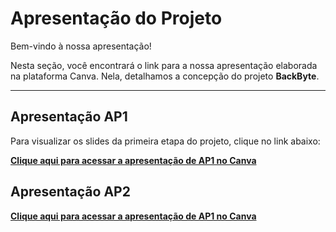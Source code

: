 # Apresentação do Projeto

Bem-vindo à nossa apresentação!

Nesta seção, você encontrará o link para a nossa apresentação elaborada na plataforma Canva. Nela, detalhamos a concepção do projeto **BackByte**.

---

## Apresentação AP1

Para visualizar os slides da primeira etapa do projeto, clique no link abaixo:

**[Clique aqui para acessar a apresentação de AP1 no Canva](https://www.canva.com/design/DAGjPoMFzkM/Vqc099tTIgX7LQyRht4MVw/view?utm_content=DAGjPoMFzkM&utm_campaign=designshare&utm_medium=link2&utm_source=uniquelinks&utlId=h52703cda14)**

## Apresentação AP2

**[Clique aqui para acessar a apresentação de AP1 no Canva](https://www.canva.com/design/DAGqJc89-DQ/SB3YOFOVAr0YKejxytmOhg/edit?utm_content=DAGqJc89-DQ&utm_campaign=designshare&utm_medium=link2&utm_source=sharebutton)**
